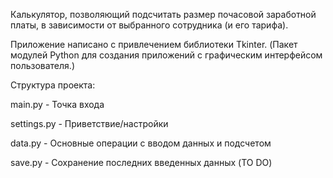 Калькулятор, позволяющий подсчитать размер почасовой заработной платы, в зависимости от выбранного сотрудника (и его тарифа).

Приложение написано с привлечением библиотеки Tkinter.
(Пакет модулей Python для создания приложений с графическим интерфейсом пользователя.)

Структура проекта:

main.py - Точка входа

settings.py - Приветствие/настройки

data.py - Основные операции с вводом данных и подсчетом

save.py - Сохранение последних введенных данных (TO DO)